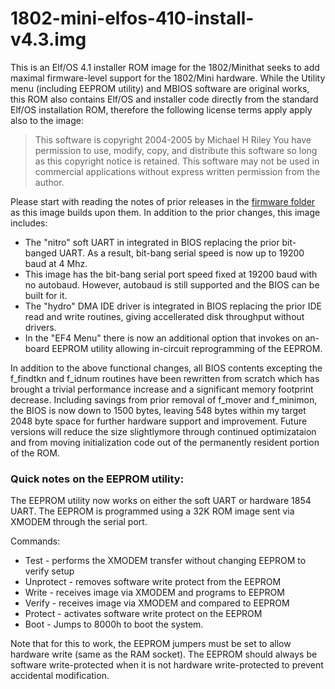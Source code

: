 # 1802-mini-elfos-410-install-v4.3.img

This is an Elf/OS 4.1 installer ROM image for the 1802/Minithat seeks to add maximal firmware-level support for the 1802/Mini hardware. While the Utility menu (including EEPROM utility) and MBIOS software are original works, this ROM also contains Elf/OS and installer code directly from the standard Elf/OS installation ROM, therefore the following license terms apply apply also to the image:

> This software is copyright 2004-2005 by Michael H Riley
> You have permission to use, modify, copy, and distribute
> this software so long as this copyright notice is retained.
> This software may not be used in commercial applications
> without express written permission from the author.

Please start with reading the notes of prior releases in the [firmware folder](https://github.com/dmadole/1802-Mini/new/master/firmware) as this image builds upon them. In addition to the prior changes, this image includes:

* The "nitro" soft UART in integrated in BIOS replacing the prior bit-banged UART. As a result, bit-bang serial speed is now up to 19200 baud at 4 Mhz.
* This image has the bit-bang serial port speed fixed at 19200 baud with no autobaud. However, autobaud is still supported and the BIOS can be built for it.
* The "hydro" DMA IDE driver is integrated in BIOS replacing the prior IDE read and write routines, giving accellerated disk throughput without drivers.
* In the "EF4 Menu" there is now an additional option that invokes on an-board EEPROM utility allowing in-circuit reprogramming of the EEPROM.

In addition to the above functional changes, all BIOS contents excepting the f_findtkn and f_idnum routines have been rewritten from scratch which has brought a trivial performance increase and a significant memory footprint decrease. Including savings from prior removal of f_mover and f_minimon, the BIOS is now down to 1500 bytes, leaving 548 bytes within my target 2048 byte space for further hardware support and improvement. Future versions will reduce the size slightlymore  through continued optimizataion and from moving initialization code out of the permanently resident portion of the ROM.

### Quick notes on the EEPROM utility:

The EEPROM utility now works on either the soft UART or hardware 1854 UART. The EEPROM is programmed using a 32K ROM image sent via XMODEM through the serial port.

Commands:

* Test - performs the XMODEM transfer without changing EEPROM to verify setup
* Unprotect - removes software write protect from the EEPROM
* Write - receives image via XMODEM and programs to EEPROM
* Verify - receives image via XMODEM and compared to EEPROM
* Protect - activates software write protect on the EEPROM
* Boot - Jumps to 8000h to boot the system.

Note that for this to work, the EEPROM jumpers must be set to allow hardware write (same as the RAM socket). The EEPROM should always be software write-protected when it is not hardware write-protected to prevent accidental modification.
